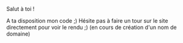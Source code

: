 Salut à toi ! 

A ta disposition mon code ;)
Hésite pas à faire un tour sur le site directement pour voir le rendu ;) (en cours de création d'un nom de domaine)
